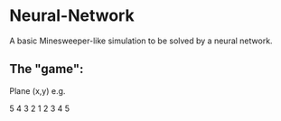 # Neural-Network
A basic Minesweeper-like simulation to be solved by a neural network.
## The "game":
Plane (x,y) e.g. 

5
4
3
2
1 2 3 4 5
